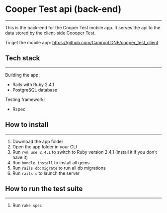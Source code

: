 # **Cooper Test api (back-end)**
-------
This is the back-end for the Cooper Test mobile app. It serves the api to the data stored by the client-side Coooper Test. 

To get the mobile app: https://github.com/CamronLDNF/cooper_test_client

## Tech stack
-------
Building the app:
* Rails with Ruby 2.4.1
* PostgreSQL database

Testing framework:
* Rspec

## How to install
-------
1. Download the app folder
2. Open the app folder in your CLI
3. Run `rvm use 2.4.1` to switch to Ruby version 2.4.1 (install it if you don't have it)
4. Run `bundle install` to install all gems
5. Run `rails db:migrate` to run all db migrations
6. Run `rails s` to launch the server

## How to run the test suite
-------
1. Run `rake spec`

